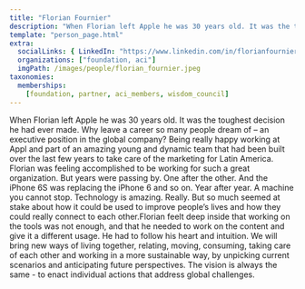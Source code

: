 ```yaml
---
title: "Florian Fournier"
description: "When Florian left Apple he was 30 years old. It was the toughest decision...."
template: "person_page.html"
extra:
  socialLinks: { LinkedIn: "https://www.linkedin.com/in/florianfournier/"}
  organizations: ["foundation, aci"]
  imgPath: /images/people/florian_fournier.jpeg
taxonomies:
  memberships:
    [foundation, partner, aci_members, wisdom_council]
---
```


When Florian left Apple he was 30 years old. It was the toughest decision he had ever made. Why leave a career so many people dream of – an executive position in the global company? Being really happy working at Appl and part of an amazing young and dynamic team that had been built over the last few years to take care of the marketing for Latin America. Florian was feeling accomplished to be working for such a great organization. But years were passing by. One after the other. And the iPhone 6S was replacing the iPhone 6 and so on. Year after year. A machine you cannot stop. Technology is amazing. Really. But so much seemed at stake about how it could be used to improve people’s lives and how they could really connect to each other.Florian feelt deep inside that working on the tools was not enough, and that he needed to work on the content and give it a different usage. He had to follow his heart and intuition. We will bring new ways of living together, relating, moving, consuming, taking care of each other and working in a more sustainable way, by unpicking current scenarios and anticipating future perspectives. The vision is always the same - to enact individual actions that address global challenges.

